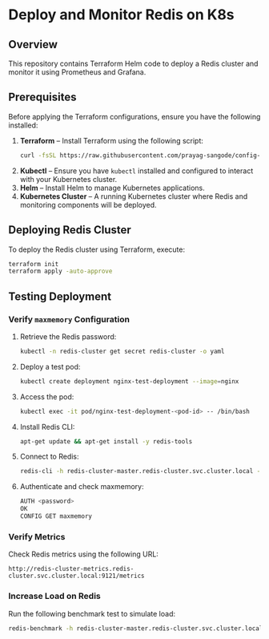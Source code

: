 # Deploy and Monitor Redis on K8s

## Overview
This repository contains Terraform Helm code to deploy a Redis cluster and monitor it using Prometheus and Grafana.

## Prerequisites
Before applying the Terraform configurations, ensure you have the following installed:

1. **Terraform** – Install Terraform using the following script:
   ```sh
   curl -fsSL https://raw.githubusercontent.com/prayag-sangode/config-scripts/refs/heads/main/terraform/terraform-install-bin.sh | bash
   ```
2. **Kubectl** – Ensure you have `kubectl` installed and configured to interact with your Kubernetes cluster.
3. **Helm** – Install Helm to manage Kubernetes applications.
4. **Kubernetes Cluster** – A running Kubernetes cluster where Redis and monitoring components will be deployed.

## Deploying Redis Cluster
To deploy the Redis cluster using Terraform, execute:

```sh
terraform init
terraform apply -auto-approve
```

## Testing Deployment

### Verify `maxmemory` Configuration
1. Retrieve the Redis password:
   ```sh
   kubectl -n redis-cluster get secret redis-cluster -o yaml
   ```
2. Deploy a test pod:
   ```sh
   kubectl create deployment nginx-test-deployment --image=nginx
   ```
3. Access the pod:
   ```sh
   kubectl exec -it pod/nginx-test-deployment-<pod-id> -- /bin/bash
   ```
4. Install Redis CLI:
   ```sh
   apt-get update && apt-get install -y redis-tools
   ```
5. Connect to Redis:
   ```sh
   redis-cli -h redis-cluster-master.redis-cluster.svc.cluster.local -p 6379
   ```
6. Authenticate and check maxmemory:
   ```sh
   AUTH <password>
   OK
   CONFIG GET maxmemory
   ```

### Verify Metrics
Check Redis metrics using the following URL:
```
http://redis-cluster-metrics.redis-cluster.svc.cluster.local:9121/metrics
```

### Increase Load on Redis
Run the following benchmark test to simulate load:
```sh
redis-benchmark -h redis-cluster-master.redis-cluster.svc.cluster.local -p 6379 -a <password> -n 100000 -c 50
```

